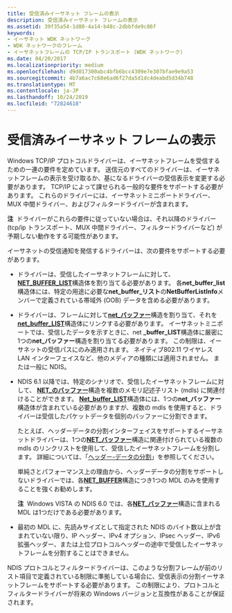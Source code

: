 ```yaml
---
title: 受信済みイーサネット フレームの表示
description: 受信済みイーサネット フレームの表示
ms.assetid: 39f35a54-1d80-4a14-b48c-2dbbfde9c86f
keywords:
- イーサネット WDK ネットワーク
- WDK ネットワークのフレーム
- イーサネットフレームの TCP/IP トランスポート (WDK ネットワーク)
ms.date: 04/20/2017
ms.localizationpriority: medium
ms.openlocfilehash: d9d017300abc4bfb6bcc4309e7e307bfae9e9a53
ms.sourcegitcommit: 4b7a6ac7c68e6ad6f27da5d1dc4deabd5d34b748
ms.translationtype: MT
ms.contentlocale: ja-JP
ms.lasthandoff: 10/24/2019
ms.locfileid: "72824618"
---
```

# <a name="indicating-received-ethernet-frames"></a>受信済みイーサネット フレームの表示





Windows TCP/IP プロトコルドライバーは、イーサネットフレームを受信するための一連の要件を定めています。 送信元のすべてのドライバーは、イーサネットフレームの表示を受け取るか、基になるドライバーの受信表示を変更する必要があります。 TCP/IP によって課せられる一般的な要件をサポートする必要があります。 これらのドライバーには、イーサネットミニポートドライバー、MUX 中間ドライバー、およびフィルタードライバーが含まれます。

**注**  ドライバーがこれらの要件に従っていない場合は、それ以降のドライバー (tcp/ip トランスポート、MUX 中間ドライバー、フィルタードライバーなど) が予期しない動作をする可能性があります。

 

イーサネットの受信通知を発信するドライバーは、次の要件をサポートする必要があります。

-   ドライバーは、受信したイーサネットフレームに対して、 [**NET\_BUFFER\_LIST**](https://docs.microsoft.com/windows-hardware/drivers/ddi/ndis/ns-ndis-_net_buffer_list)構造体を割り当てる必要があります。 各**net\_buffer\_list**構造体には、特定の用途に必要な**net\_buffer\_リスト**の**NetBufferListInfo**メンバーで定義されている帯域外 (OOB) データを含める必要があります。

-   ドライバーは、フレームに対して[**net\_バッファー**](https://docs.microsoft.com/windows-hardware/drivers/ddi/ndis/ns-ndis-_net_buffer)構造を割り当て、それを[**net\_buffer\_LIST**](https://docs.microsoft.com/windows-hardware/drivers/ddi/ndis/ns-ndis-_net_buffer_list)構造体にリンクする必要があります。 イーサネットミニポートでは、受信したデータを示すときに、net **\_buffer\_LIST**構造体に厳密に1つの**net\_バッファー**構造を割り当てる必要があります。 この制限は、イーサネットの受信パスにのみ適用されます。 ネイティブ802.11 ワイヤレス LAN インターフェイスなど、他のメディアの種類には適用されません。 または一般に NDIS。

-   NDIS 6.1 以降では、特定のシナリオで、受信したイーサネットフレームに対して、 [**NET\_のバッファー**](https://docs.microsoft.com/windows-hardware/drivers/ddi/ndis/ns-ndis-_net_buffer)構造を複数のメモリ記述子リスト (mdls) に関連付けることができます。 [**Net\_buffer\_LIST**](https://docs.microsoft.com/windows-hardware/drivers/ddi/ndis/ns-ndis-_net_buffer_list)構造体には、1つの**net\_バッファー**構造体が含まれている必要がありますが、複数の mdls を使用すると、ドライバーは受信したパケットデータを個別のバッファーに分割できます。

    たとえば、ヘッダーデータの分割インターフェイスをサポートするイーサネットドライバーは、1つの[**NET\_バッファー**](https://docs.microsoft.com/windows-hardware/drivers/ddi/ndis/ns-ndis-_net_buffer)構造に関連付けられている複数の mdls のリンクリストを使用して、受信したイーサネットフレームを分割します。 詳細については、「[ヘッダー-データの分割](header-data-split.md)」を参照してください。

    単純さとパフォーマンス上の理由から、ヘッダーデータの分割をサポートしないドライバーでは、各[**NET\_BUFFER**](https://docs.microsoft.com/windows-hardware/drivers/ddi/ndis/ns-ndis-_net_buffer)構造につき1つの MDL のみを使用することを強くお勧めします。

    **注**  Windows VISTA の NDIS 6.0 では、各[**NET\_バッファー**](https://docs.microsoft.com/windows-hardware/drivers/ddi/ndis/ns-ndis-_net_buffer)構造に含まれる MDL は1つだけである必要があります。

     

-   最初の MDL に、先読みサイズとして指定された NDIS のバイト数以上が含まれていない限り、IP ヘッダー、IPv4 オプション、IPsec ヘッダー、IPv6 拡張ヘッダー、または上位プロトコルヘッダーの途中で受信したイーサネットフレームを分割することはできません。

NDIS プロトコルとフィルタードライバーは、このような分割フレームが前のリスト項目で定義されている制限に準拠している場合に、受信表示の分割イーサネットフレームをサポートする必要があります。 この制限により、プロトコルとフィルタードライバーが将来の Windows バージョンと互換性があることが保証されます。

 

 






